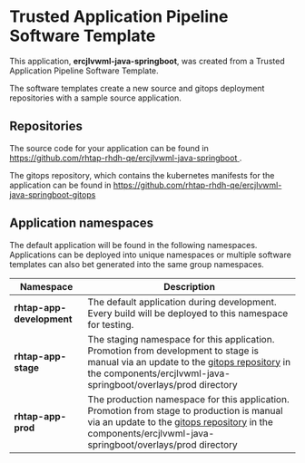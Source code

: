 # Trusted Application Pipeline Software Template

This application, **ercjlvwml-java-springboot**, was created from a Trusted Application Pipeline Software Template.

The software templates create a new source and gitops deployment repositories with a sample source application. 

## Repositories

The source code for your application can be found in [https://github.com/rhtap-rhdh-qe/ercjlvwml-java-springboot ](https://github.com/rhtap-rhdh-qe/ercjlvwml-java-springboot ).
 
The gitops repository, which contains the kubernetes manifests for the application can be found in 
[https://github.com/rhtap-rhdh-qe/ercjlvwml-java-springboot-gitops ](https://github.com/rhtap-rhdh-qe/ercjlvwml-java-springboot-gitops ) 

## Application namespaces 

The default application will be found in the following namespaces. Applications can be deployed into unique namespaces or multiple software templates can also bet generated into the same group namespaces.  

|  Namespace   |  Description   |  
| -------- | -------- |   
| **rhtap-app-development** | The default application during development. Every build will be deployed to this namespace for testing. | 
| **rhtap-app-stage** | The staging namespace for this application. Promotion from development to stage is manual via an update to the [gitops repository](https://github.com/rhtap-rhdh-qe/ercjlvwml-java-springboot-gitops ) in the components/ercjlvwml-java-springboot/overlays/prod directory |  
| **rhtap-app-prod** | The production namespace for this application. Promotion from stage to production is manual via an update to the [gitops repository](https://github.com/rhtap-rhdh-qe/ercjlvwml-java-springboot-gitops ) in the components/ercjlvwml-java-springboot/overlays/prod directory | 